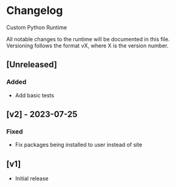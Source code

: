 # Changelog
Custom Python Runtime

All notable changes to the runtime will be documented in this file. Versioning follows the format vX, where X is the version number.

## [Unreleased]
### Added
* Add basic tests

## [v2] - 2023-07-25
### Fixed
* Fix packages being installed to user instead of site

## [v1]
* Initial release
